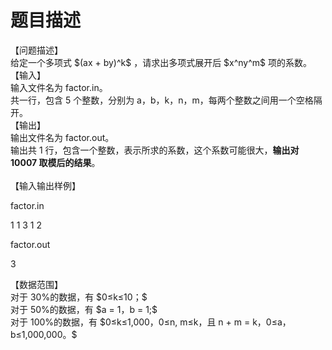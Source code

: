 # 题目描述


<p>
【问题描述】 <br/>
给定一个多项式 $(ax + by)^k$ ，请求出多项式展开后 $x^ny^m$ 项的系数。 <br/>
【输入】 <br/>
输入文件名为 factor.in。 <br/>
共一行，包含 5 个整数，分别为 a，b，k，n，m，每两个整数之间用一个空格隔开。 <br/>
【输出】 <br/>
输出文件名为 factor.out。 <br/>
输出共 1 行，包含一个整数，表示所求的系数，这个系数可能很大，<strong>输出对 10007 取模后的结果</strong>。 <br/>
<br/>
【输入输出样例】
</p>
<p>
factor.in
</p>
<p>
1 1 3 1 2
</p>
<p>
factor.out
</p>
<p>
3
</p>
<p>
【数据范围】 <br/>
对于 30%的数据，有 $0≤k≤10；$ <br/>
对于 50%的数据，有 $a = 1，b = 1;$<br/>
对于 100%的数据，有 $0≤k≤1,000，0≤n, m≤k，且 n + m = k，0≤a，b≤1,000,000。$
</p>
